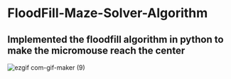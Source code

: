 # FloodFill-Maze-Solver-Algorithm
## Implemented the floodfill algorithm in python to make the micromouse reach the center

![ezgif com-gif-maker (9)](https://user-images.githubusercontent.com/77486691/183258772-a483dc1a-9ac4-4c7b-878c-24a00ab3eb56.gif)
